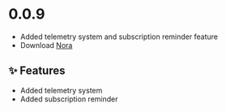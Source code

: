 # 0.0.9

- Added telemetry system and subscription reminder feature
- Download [Nora](https://www.mynora.ai/downloads)

## ✨ Features

- Added telemetry system
- Added subscription reminder
